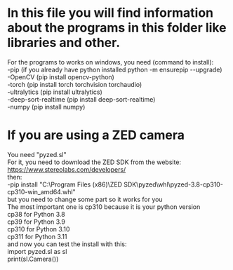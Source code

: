 # In this file you will find information about the programs in this folder like libraries and other.<br>
For the programs to works on windows, you need (command to install):<br>
-pip (if you already have python installed python -m ensurepip --upgrade)<br>
-OpenCV (pip install opencv-python)<br>
-torch (pip install torch torchvision torchaudio)<br>
-ultralytics (pip install ultralytics)<br>
-deep-sort-realtime (pip install deep-sort-realtime)<br>
-numpy (pip install numpy)<br>

# If you are using a ZED camera<br>
You need "pyzed.sl"<br>
For it, you need to download the ZED SDK from the website: https://www.stereolabs.com/developers/ <br>
then:<br>
-pip install "C:\Program Files (x86)\ZED SDK\pyzed\whl\pyzed-3.8-cp310-cp310-win_amd64.whl"<br>
but you need to change some part so it works for you<br>
The most important one is cp310 because it is your python version<br>
cp38 for Python 3.8<br>
cp39 for Python 3.9<br>
cp310 for Python 3.10<br>
cp311 for Python 3.11<br>
and now you can test the install with this:<br>
import pyzed.sl as sl<br>
print(sl.Camera())<br>

